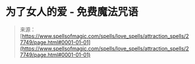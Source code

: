 <!--yml

category: 未分类

日期：2024-06-12 19:17:05

-->

# **为了女人的爱 - 免费魔法咒语**

> 来源：[https://www.spellsofmagic.com/spells/love_spells/attraction_spells/27749/page.html#0001-01-01](https://www.spellsofmagic.com/spells/love_spells/attraction_spells/27749/page.html#0001-01-01)
